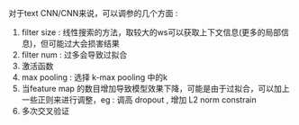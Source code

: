 对于text CNN/CNN来说，可以调参的几个方面 :
1. filter size : 线性搜索的方法，取较大的ws可以获取上下文信息(更多的局部信息)，但可能过大会损害结果
2. filter num : 过多会导致过拟合
3. 激活函数 
4. max pooling : 选择 k-max pooling 中的k
5. 当feature map 的数目增加导致模型效果下降，可能是由于过拟合，可以加上一些正则来进行调整，eg : 调高 dropout , 增加 L2 norm constrain
6. 多次交叉验证

